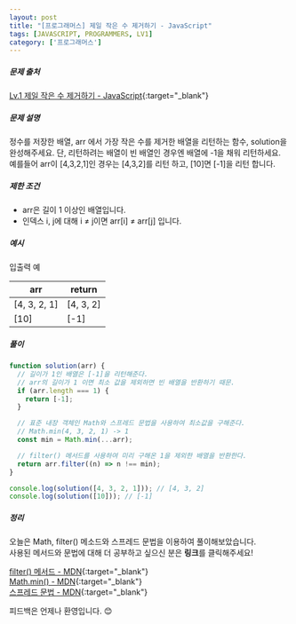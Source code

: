 ```yaml
---
layout: post
title: "[프로그래머스] 제일 작은 수 제거하기 - JavaScript"
tags: [JAVASCRIPT, PROGRAMMERS, LV1]
category: ['프로그래머스']
---
```


##### 문제 출처

[Lv.1 제일 작은 수 제거하기 - JavaScript](https://programmers.co.kr/learn/courses/30/lessons/12935?language=javascript){:target="\_blank"}

##### 문제 설명

정수를 저장한 배열, arr 에서 가장 작은 수를 제거한 배열을 리턴하는 함수, solution을 완성해주세요. 단, 리턴하려는 배열이 빈 배열인 경우엔 배열에 -1을 채워 리턴하세요. 예를들어 arr이 [4,3,2,1]인 경우는 [4,3,2]를 리턴 하고, [10]면 [-1]을 리턴 합니다.

##### 제한 조건

- arr은 길이 1 이상인 배열입니다.
- 인덱스 i, j에 대해 i ≠ j이면 arr[i] ≠ arr[j] 입니다.

##### 예시

입출력 예

| arr          | return    |
| ------------ | --------- |
| [4, 3, 2, 1] | [4, 3, 2] |
| [10]         | [-1]      |

##### 풀이

```javascript
function solution(arr) {
  // 길이가 1인 배열은 [-1]을 리턴해준다.
  // arr의 길이가 1 이면 최소 값을 제외하면 빈 배열을 반환하기 때문.
  if (arr.length === 1) {
    return [-1];
  }

  // 표준 내장 객체인 Math와 스프레드 문법을 사용하여 최소값을 구해준다.
  // Math.min(4, 3, 2, 1) -> 1
  const min = Math.min(...arr);

  // filter() 메서드를 사용하여 미리 구해온 1을 제외한 배열을 반환한다.
  return arr.filter((n) => n !== min);
}

console.log(solution([4, 3, 2, 1])); // [4, 3, 2]
console.log(solution([10])); // [-1]
```

##### 정리

오늘은 Math, filter() 메소드와 스프레드 문법을 이용하여 풀이해보았습니다.<br />
사용된 메서드와 문법에 대해 더 공부하고 싶으신 분은 **링크**를 클릭해주세요!

[filter() 메서드 - MDN](https://developer.mozilla.org/ko/docs/Web/JavaScript/Reference/Global_Objects/Array/filter){:target="\_blank"} <br />
[Math.min() - MDN](https://developer.mozilla.org/ko/docs/Web/JavaScript/Reference/Global_Objects/Math/min){:target="\_blank"} <br />
[스프레드 문법 - MDN](https://developer.mozilla.org/ko/docs/Web/JavaScript/Reference/Operators/Spread_syntax){:target="\_blank"}

피드백은 언제나 환영입니다. 😊
